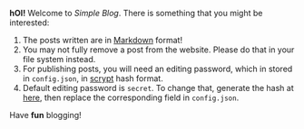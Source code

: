 **hOI!** Welcome to *Simple Blog*. There is something that you might be interested:

1. The posts written are in [Markdown](https://github.com/adam-p/markdown-here/wiki/Markdown-Cheatsheet) format!
2. You may not fully remove a post from the website. Please do that in your file system instead.
3. For publishing posts, you will need an editing password, which in stored in `config.json`, in [scrypt](https://en.wikipedia.org/wiki/Scrypt) hash format.
4. Default editing password is `secret`. To change that, generate the hash at [here](/scrypt), then replace the corresponding field in `config.json`.

Have **fun** blogging!

